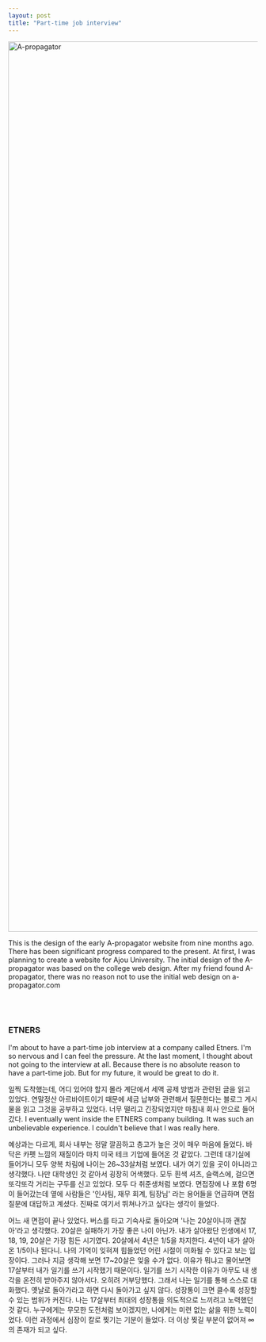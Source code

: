 ```yaml
---
layout: post
title: "Part-time job interview"
---
```



<img width="1796" alt="A-propagator" src="https://github.com/user-attachments/assets/6bd13b5e-f95f-4624-b8fc-8f43531aa029" />


  
This is the design of the early A-propagator website from nine months ago. There has been significant progress compared to the present. At first, I was planning to create a website for Ajou University. The initial design of the A-propagator was based on the college web design. After my friend found A-propagator, there was no reason not to use the initial web design on a-propagator.com







<div class="txt-top"></div>

<h3 style="padding-top: 50px;"> ETNERS </h3>


I'm about to have a part-time job interview at a company called Etners. I'm so nervous and I can feel the pressure. At the last moment, I thought about not going to the interview at all. Because there is no absolute reason to have a part-time job. But for my future, it would be great to do it. 

일찍 도착했는데, 어디 있어야 할지 몰라 계단에서 세액 공제 방법과 관련된 글을 읽고 있었다. 연말정산 아르바이트이기 때문에 세금 납부와 관련해서 질문한다는 블로그 게시물을 읽고 그것을 공부하고 있었다. 너무 떨리고 긴장되었지만 마침내 회사 안으로 들어갔다. I eventually went inside the ETNERS company building. It was such an unbelievable experience. I couldn't believe that I was really here. 

예상과는 다르게, 회사 내부는 정말 깔끔하고 층고가 높은 것이 매우 마음에 들었다. 바닥은 카펫 느낌의 재질이라 마치 미국 테크 기업에 들어온 것 같았다. 그런데 대기실에 들어가니 모두 양복 차림에 나이는 26~33살처럼 보였다. 내가 여기 있을 곳이 아니라고 생각했다. 나만 대학생인 것 같아서 굉장히 어색했다. 모두 흰색 셔츠, 슬랙스에, 걸으면 또각또각 거리는 구두를 신고 있었다. 모두 다 취준생처럼 보였다. 면접장에 나 포함 6명이 들어갔는데 옆에 사람들은 '인사팀, 재무 회계, 팀장님' 라는 용어들을 언급하며 면접 질문에 대답하고 계셨다. 진짜로 여기서 뛰쳐나가고 싶다는 생각이 들었다. 

어느 새 면접이 끝나 있었다. 버스를 타고 기숙사로 돌아오며 '나는 20살이니까 괜찮아'라고 생각했다. 20살은 실패하기 가장 좋은 나이 아닌가. 내가 살아왔단 인생에서 17, 18, 19, 20살은 가장 힘든 시기였다. 20살에서 4년은 1/5을 차지한다. 4년이 내가 살아온 1/5이나 된다니. 나의 기억이 잊혀져 힘들었던 어린 시절이 미화될 수 있다고 보는 입장이다. 그러나 지금 생각해 보면 17~20살은 잊을 수가 없다. 이유가 뭐냐고 물어보면 17살부터 내가 일기를 쓰기 시작했기 때문이다. 일기를 쓰기 시작한 이유가 아무도 내 생각을 온전히 받아주지 않아서다. 오히려 거부당했다. 그래서 나는 일기를 통해 스스로 대화했다. 옛날로 돌아가라고 하면 다시 돌아가고 싶지 않다. 성장통이 크면 클수록 성장할 수 있는 범위가 커진다. 나는 17살부터 최대의 성장통을 의도적으로 느끼려고 노력했던 것 같다. 누구에게는 무모한 도전처럼 보이겠지만, 나에게는 미련 없는 삶을 위한 노력이었다. 이런 과정에서 심장이 칼로 찢기는 기분이 들었다. 더 이상 찢길 부분이 없어져 ∞ 의 존재가 되고 싶다.








